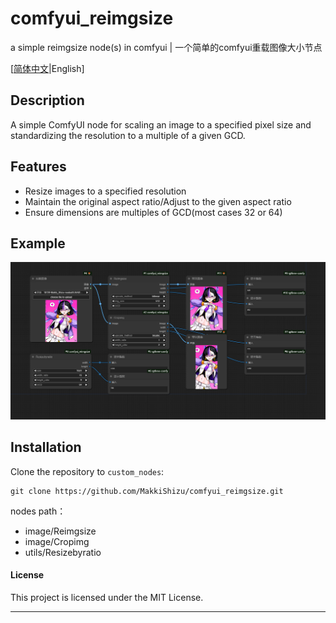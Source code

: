 # comfyui_reimgsize

a simple reimgsize node(s) in comfyui | 一个简单的comfyui重载图像大小节点

[[简体中文](README_CN.md)|English]

## Description

A simple ComfyUI node for scaling an image to a specified pixel size and standardizing the resolution to a multiple of a given GCD.

## Features

- Resize images to a specified resolution
- Maintain the original aspect ratio/Adjust to the given aspect ratio
- Ensure dimensions are multiples of GCD(most cases 32 or 64)

## Example

![image](./workflow/comfyui_reimgsize.png)

## Installation

Clone the repository to `custom_nodes`:

```
git clone https://github.com/MakkiShizu/comfyui_reimgsize.git
```

nodes path：

- image/Reimgsize
- image/Cropimg
- utils/Resizebyratio

#### License

This project is licensed under the MIT License.

<hr>
